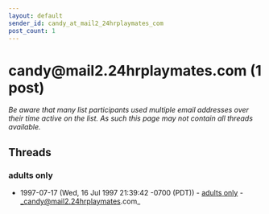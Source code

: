 ```yaml
---
layout: default
sender_id: candy_at_mail2_24hrplaymates_com
post_count: 1
---
```


# candy<span>@</span>mail2.24hrplaymates.com (1 post)

_Be aware that many list participants used multiple email addresses over their time active on the list. As such this page may not contain all threads available._

## Threads

### adults only
+ 1997-07-17 (Wed, 16 Jul 1997 21:39:42 -0700 (PDT)) - [adults only](/archive/1997/07/be6e4ecbc81e0f8233c8f3998e962abc344b50df60be5e55dfda376950a4b22c) - _candy@mail2.24hrplaymates.com_

